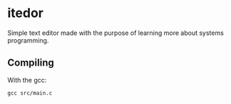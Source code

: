 # itedor
Simple text editor made with the purpose of learning more about systems programming.

## Compiling
With the gcc:

`gcc src/main.c`
